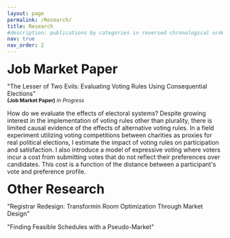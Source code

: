 ```yaml
---
layout: page
permalink: /Research/
title: Research
#description: publications by categories in reversed chronological order. generated by jekyll-scholar.
nav: true
nav_order: 2
---
```


<!-- _pages/publications.md -->

<span style="font-size:30px;">**Job Market Paper**</span>

"The Lesser of Two Evils: Evaluating Voting Rules Using Consequential Elections"  
<span style="font-size:12px;">**(Job Market Paper)** *In Progress*</span>  

How do we evaluate the effects of electoral systems? Despite growing interest in the implementation of voting rules other than plurality, there is limited causal evidence of the effects of alternative voting rules. In a field experiment utilizing voting competitions between charities as proxies for real political elections, I estimate the impact of voting rules on participation and satisfaction. I also introduce a model of expressive voting where voters incur a cost from submitting votes that do not reflect their preferences over candidates. This cost is a function of the distance between a participant's vote and preference profile.

<span style="font-size:30px;">**Other Research**</span>

"Registrar Redesign: Transformin Room Optimization Through Market Design"

"Finding Feasible Schedules with a Pseudo-Market"